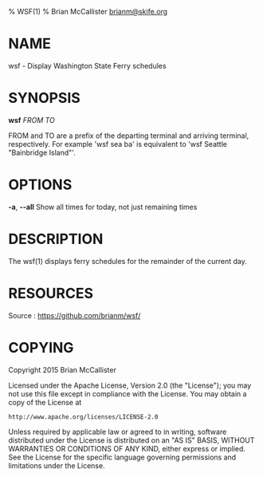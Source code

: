 % WSF(1)
% Brian McCallister <brianm@skife.org>

# NAME

wsf - Display Washington State Ferry schedules

# SYNOPSIS

**wsf** _FROM_ _TO_

FROM and TO are a prefix of the departing terminal and arriving
terminal, respectively. For example 'wsf sea ba' is equivalent to
'wsf Seattle "Bainbridge Island"'.

# OPTIONS

**-a**, **--all**   Show all times for today, not just remaining times

# DESCRIPTION

The wsf(1) displays ferry schedules for the remainder of the current day.

# RESOURCES

Source
:    <https://github.com/brianm/wsf/>

# COPYING

Copyright 2015 Brian McCallister

Licensed under the Apache License, Version 2.0 (the "License");
you may not use this file except in compliance with the License.
You may obtain a copy of the License at

    http://www.apache.org/licenses/LICENSE-2.0

Unless required by applicable law or agreed to in writing, software
distributed under the License is distributed on an "AS IS" BASIS,
WITHOUT WARRANTIES OR CONDITIONS OF ANY KIND, either express or implied.
See the License for the specific language governing permissions and
limitations under the License.
   
